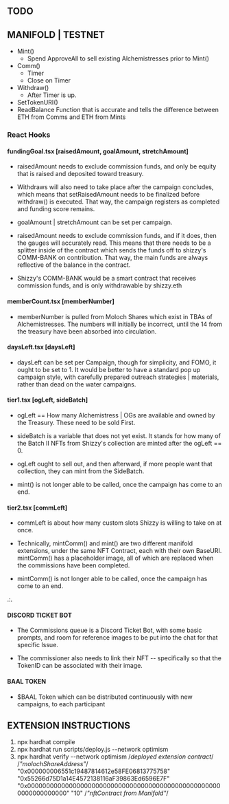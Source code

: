 ## TODO

## MANIFOLD | TESTNET

* Mint()
  * Spend ApproveAll to sell existing Alchemistresses prior to Mint()
* Comm()
  * Timer
  * Close on Timer
* Withdraw()
  * After Timer is up.
* SetTokenURI()
* ReadBalance Function that is accurate and tells the difference between ETH from Comms and ETH from Mints

### React Hooks

#### fundingGoal.tsx [raisedAmount, goalAmount, stretchAmount]

* raisedAmount needs to exclude commission funds, and only be equity that is raised and deposited toward treasury.

* Withdraws will also need to take place after the campaign concludes, which means that setRaisedAmount needs to be finalized before withdraw() is executed. That way, the campaign registers as completed and funding score remains.

* goalAmount | stretchAmount can be set per campaign.

* raisedAmount needs to exclude commission funds, and if it does, then the gauges will accurately read. This means that there needs to be a splitter inside of the contract which sends the funds off to shizzy's COMM-BANK on contribution. That way, the main funds are always reflective of the balance in the contract.

* Shizzy's COMM-BANK would be a smart contract that receives commission funds, and is only withdrawable by shizzy.eth

#### memberCount.tsx [memberNumber]

* memberNumber is pulled from Moloch Shares which exist in TBAs of Alchemistresses. The numbers will initially be incorrect, until the 14 from the treasury have been absorbed into circulation.

#### daysLeft.tsx [daysLeft]

* daysLeft can be set per Campaign, though for simplicity, and FOMO, it ought to be set to 1. It would be better to have a standard pop up campaign style, with carefully prepared outreach strategies | materials, rather than dead on the water campaigns.

#### tier1.tsx [ogLeft, sideBatch]

* ogLeft == How many Alchemistress | OGs are available and owned by the Treasury. These need to be sold First.

* sideBatch is a variable that does not yet exist. It stands for how many of the Batch II NFTs from Shizzy's collection are minted after the ogLeft == 0.

* ogLeft ought to sell out, and then afterward, if more people want that collection, they can mint from the SideBatch.

* mint() is not longer able to be called, once the campaign has come to an end.

#### tier2.tsx [commLeft]

* commLeft is about how many custom slots Shizzy is willing to take on at once.

* Technically, mintComm() and mint() are two different manifold extensions, under the same NFT Contract, each with their own BaseURI. mintComm() has a placeholder image, all of which are replaced when the commissions have been completed.

* mintComm() is not longer able to be called, once the campaign has come to an end.

.:.

#### DISCORD TICKET BOT

* The Commissions queue is a Discord Ticket Bot, with some basic prompts, and room for reference images to be put into the chat for that specific Issue.

* The commissioner also needs to link their NFT -- specifically so that the TokenID can be associated with their image.

#### BAAL TOKEN

* $BAAL Token which can be distributed continuously with new campaigns, to each participant

## EXTENSION INSTRUCTIONS

1) npx hardhat compile
2) npx hardhat run scripts/deploy.js --network optimism
3) npx hardhat verify --network optimism /*deployed extension contract*/ /*"molochShareAddress"*/ "0x000000006551c19487814612e58FE06813775758" "0x55266d75D1a14E4572138116aF39863Ed6596E7F" "0x0000000000000000000000000000000000000000000000000000000000000000" "10" /*"nftContract from Manifold"*/